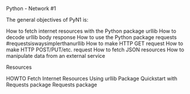 Python - Network #1


The general objectives of PyN1 is:

How to fetch internet resources with the Python package urllib
How to decode urllib body response
How to use the Python package requests #requestsiswaysimplerthanurllib
How to make HTTP GET request
How to make HTTP POST/PUT/etc. request
How to fetch JSON resources
How to manipulate data from an external service

Resources

HOWTO Fetch Internet Resources Using urllib Package
Quickstart with Requests package
Requests package
